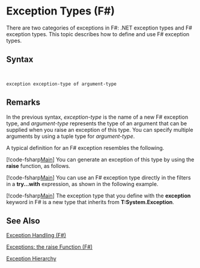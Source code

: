 # Exception Types (F#)

There are two categories of exceptions in F#: .NET exception types and F# exception types. This topic describes how to define and use F# exception types.


## Syntax


```


exception exception-type of argument-type

```



## Remarks
In the previous syntax, *exception-type* is the name of a new F# exception type, and *argument-type* represents the type of an argument that can be supplied when you raise an exception of this type. You can specify multiple arguments by using a tuple type for *argument-type*.

A typical definition for an F# exception resembles the following.

[!code-fsharp[Main](snippets/fslangref2/snippet5501.fs)]
    You can generate an exception of this type by using the **raise** function, as follows.

[!code-fsharp[Main](snippets/fslangref2/snippet5502.fs)]
    You can use an F# exception type directly in the filters in a **try...with** expression, as shown in the following example.

[!code-fsharp[Main](snippets/fslangref2/snippet5503.fs)]
    The exception type that you define with the **exception** keyword in F# is a new type that inherits from **T:System.Exception**.


## See Also
[Exception Handling &#40;F&#35;&#41;](Exception-Handling-%5BFSharp%5D.md)

[Exceptions: the raise Function &#40;F&#35;&#41;](Exceptions-the-raise-Function-%5BFSharp%5D.md)

[Exception Hierarchy](https://msdn.microsoft.com/en-us/library/z4c5tckx.aspx)

